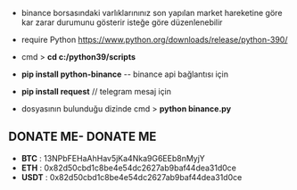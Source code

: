 - binance borsasındaki varlıklarınınız son yapılan market hareketine göre kar zarar durumunu gösterir isteğe göre düzenlenebilir

- require Python https://www.python.org/downloads/release/python-390/ 
- cmd > **cd c:/python39/scripts**
- **pip install python-binance**  --  binance api bağlantısı için 
- **pip install request** // telegram mesaj için 
- dosyasının bulunduğu dizinde cmd > **python binance.py**

## DONATE ME- DONATE ME
- **BTC** : 13NPbFEHaAhHav5jKa4Nka9G6EEb8nMyjY
- **ETH** : 0x82d50cbd1c8be4e54dc2627ab9baf44dea31d0ce
- **USDT** : 0x82d50cbd1c8be4e54dc2627ab9baf44dea31d0ce
